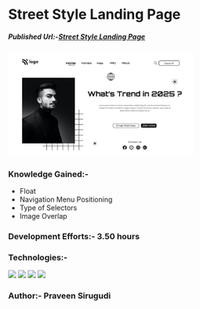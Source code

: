 # Street Style Landing Page

##### Published Url:-[Street Style Landing Page](https://62ec94dbce17ee76d794a367--sirugudi.netlify.app/)


<img src="https://github.com/sirugudipraveen3637/StreetStyleLandingPage_1/blob/main/1.png" height="60%" width="75%"/>


### Knowledge Gained:-

  
  - Float
  - Navigation Menu Positioning
  - Type of Selectors
  - Image Overlap
  
### Development Efforts:- 3.50 hours
  
### Technologies:-
<span>
<img src="https://img.shields.io/badge/html5%20-%23E34F26.svg?&style=for-the-badge&logo=html5&logoColor=white"/>
<img src="https://img.shields.io/badge/css3%20-%231572B6.svg?&style=for-the-badge&logo=css3&logoColor=white"/>
<img src="https://img.shields.io/badge/git%20-%23404d59.svg?&style=for-the-badge&logo=git&logoColor=white"/>
<img src="https://img.shields.io/badge/github%20-%23121011.svg?&style=for-the-badge&logo=github&logoColor=white"/>
</span>


### Author:- <b>Praveen Sirugudi<b>


